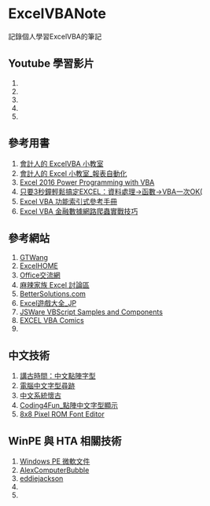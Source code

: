 # ExcelVBANote
記錄個人學習ExcelVBA的筆記

## Youtube 學習影片

1. []()
2. []()
3. []()
4. []()
5. []()


## 參考用書

1. [會計人的 ExcelVBA 小教室](https://www.b88104069.com/)
2. [會計人的 Excel 小教室_報表自動化](https://www.b88104069.com/)
3. [Excel 2016 Power Programming with VBA](https://www.books.com.tw/products/F013659639)
4. [只要3秒鐘輕鬆搞定EXCEL：資料處理→函數→VBA一次OK(](https://www.books.com.tw/products/0010756361)
5. [Excel VBA 功能索引式參考手冊](https://www.books.com.tw/products/0010287112)
6. [Excel VBA 金融數據網路爬蟲實戰技巧](https://www.books.com.tw/products/0010817688)

## 參考網站

1. [GTWang](https://blog.gtwang.org/programming/vba/)
2. [ExcelHOME](http://www.excelhome.net/)
3. [Office交流網](http://www.office-cn.net/index.html)
4. [麻辣家族 Excel 討論區](http://forum.twbts.com/forumdisplay.php?fid=6&pageD1)
5. [BetterSolutions.com](https://bettersolutions.com/vba.htm)
6. [Excel遊戲大全_JP](http://eonet.ne.jp/~exceler)
7. [JSWare VBScript Samples and Components](https://jsware.net/jsware/scripts.php5)
8. [EXCEL VBA Comics](http://blog.xuite.net/crdotlin/excel?st=c&p=1&w=514441)
9. []()

## 中文技術

1. [講古時間：中文點陣字型](http://blog.justfont.com/2017/08/chinese-bitmap-font/)
2. [電腦中文字型尋跡](https://zhuanlan.zhihu.com/p63777590)
3. [中文系統懷古](http://scrappedblog.blogspot.com/search/label/Chinese%20System)
4. [Coding4Fun_點陣中文字型顯示](https://blog.darkthread.net/blog/dotarray-chinese-font-parsing/)
5. [8x8 Pixel ROM Font Editor](https://min.at/prinz/o/software/pixelfont/)

## WinPE 與 HTA 相關技術

1. [Windows PE 微軟文件](https://docs.microsoft.com/zh-tw/windows-hardware/manufacture/desktop/winpe-intro)
2. [AlexComputerBubble](http://alexcomputerbubble.com/category/hta/)
3. [eddiejackson](http://eddiejackson.net/wp/?page_id=22996)
4. []()
5. []()
